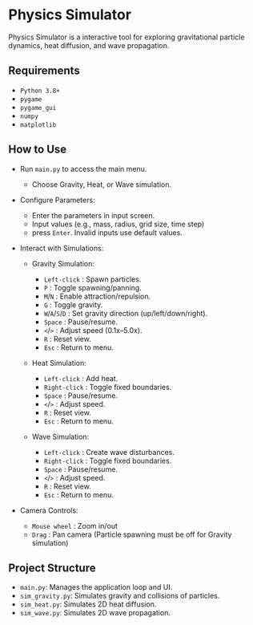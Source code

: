 # Physics Simulator

Physics Simulator is a interactive tool for exploring gravitational particle dynamics, heat diffusion, and wave propagation.

## Requirements
- `Python 3.8+`
- `pygame`
- `pygame_gui`
- `numpy`
- `matplotlib`

## How to Use
- Run `main.py` to access the main menu.
   - Choose Gravity, Heat, or Wave simulation.

- Configure Parameters:
   - Enter the parameters in input screen.
   - Input values (e.g., mass, radius, grid size, time step)
   - press `Enter`. Invalid inputs use default values.

- Interact with Simulations:
   - Gravity Simulation:
     - `Left-click` : Spawn particles.
     - `P` : Toggle spawning/panning.
     - `M`/`N` : Enable attraction/repulsion.
     - `G` : Toggle gravity.
     - `W`/`A`/`S`/`D` : Set gravity direction (up/left/down/right).
     - `Space` : Pause/resume.
     - `<`/`>` : Adjust speed (0.1x–5.0x).
     - `R` : Reset view.
     - `Esc` : Return to menu.
       
   - Heat Simulation:
     - `Left-click` : Add heat.
     - `Right-click` : Toggle fixed boundaries.
     - `Space` : Pause/resume.
     - `<`/`>` : Adjust speed.
     - `R` : Reset view.
     - `Esc` : Return to menu.
       
   - Wave Simulation:
     - `Left-click` : Create wave disturbances.
     - `Right-click` : Toggle fixed boundaries.
     - `Space` : Pause/resume.
     - `<`/`>` : Adjust speed.
     - `R` : Reset view.
     - `Esc` : Return to menu.

- Camera Controls:
   - `Mouse wheel` : Zoom in/out 
   - `Drag` : Pan camera (Particle spawning must be off for Gravity simulation)

## Project Structure
- `main.py`: Manages the application loop and UI.
- `sim_gravity.py`: Simulates gravity and collisions of particles.
- `sim_heat.py`: Simulates 2D heat diffusion.
- `sim_wave.py`: Simulates 2D wave propagation.
